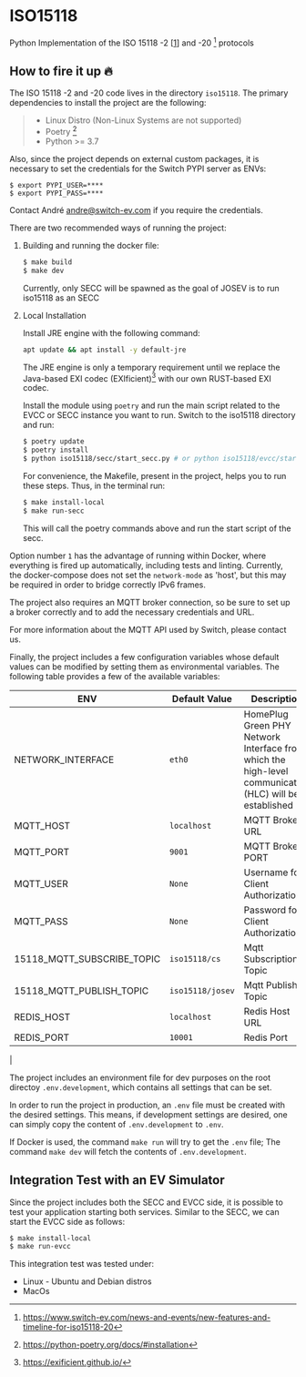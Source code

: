 # ISO15118

Python Implementation of the ISO 15118 -2 [[1]] and -20 [^2] protocols

## How to fire it up :fire:

The ISO 15118 -2 and -20 code lives in the directory `iso15118`.
The primary dependencies to install the project are the following:

> - Linux Distro (Non-Linux Systems are not supported)
> - Poetry [^3]
> - Python >= 3.7

Also, since the project depends on external custom packages, it is necessary
to set the credentials for the Switch PYPI server as ENVs:
   ```shell
   $ export PYPI_USER=****
   $ export PYPI_PASS=****
   ```

Contact André <andre@switch-ev.com> if you require the credentials.

There are two recommended ways of running the project:

1. Building and running the docker file:

   ```bash
   $ make build
   $ make dev
   ```
   Currently, only SECC will be spawned as the goal of JOSEV is to run iso15118
   as an SECC


2. Local Installation
   
   Install JRE engine with the following command:
   ```bash
   apt update && apt install -y default-jre

   ```
   The JRE engine is only a temporary requirement until we replace the Java-based EXI codec (EXIficient)[^4] with our own RUST-based EXI codec.
   
   Install the module using `poetry` and run the main script related
   to the EVCC or SECC instance you want to run. Switch to the iso15118 directory
   and run:
   ```bash
   $ poetry update
   $ poetry install
   $ python iso15118/secc/start_secc.py # or python iso15118/evcc/start_evcc.py
   ```
   For convenience, the Makefile, present in the project, helps you to run these
   steps. Thus, in the terminal run:
   ```bash
   $ make install-local
   $ make run-secc
   ```
   This will call the poetry commands above and run the start script of the
   secc.

Option number `1` has the advantage of running within Docker, where everything
is fired up automatically, including tests and linting. Currently, the 
docker-compose does not set the `network-mode` as 'host', but this may be 
required in order to bridge correctly IPv6 frames.

The project also requires an MQTT broker connection, so be sure to set up
a broker correctly and to add the necessary credentials and URL.

For more information about the MQTT API used by Switch, please contact us.

Finally, the project includes a few configuration variables whose default
values can be modified by setting them as environmental variables.
The following table provides a few of the available variables:

| ENV                        | Default Value         | Description                                                                              |
| -------------------------- | --------------------- | ---------------------------------------------------------------------------------------- |
| NETWORK_INTERFACE          | `eth0`                | HomePlug Green PHY Network Interface from which the high-level communication (HLC) will be established |
| MQTT_HOST                  | `localhost`           | MQTT Broker URL                                                                          |
| MQTT_PORT                  | `9001`                | MQTT Broker PORT                                                                          |
| MQTT_USER                  | `None`                | Username for Client Authorization                                                     |
| MQTT_PASS                  | `None`                | Password for Client Authorization
| 15118_MQTT_SUBSCRIBE_TOPIC | `iso15118/cs`         | Mqtt Subscription Topic
| 15118_MQTT_PUBLISH_TOPIC   | `iso15118/josev`      | Mqtt Publish Topic
| REDIS_HOST                 | `localhost`           | Redis Host URL
| REDIS_PORT                 | `10001`               | Redis Port
|

The project includes an environment file for dev purposes on the root directoy
`.env.development`, which contains all settings that can be set.

In order to run the project in production, an `.env` file must be created with
the desired settings. This means, if development settings are desired, one can
simply copy the content of `.env.development` to `.env`.

If Docker is used, the command `make run` will try to get the `.env` file;
The command `make dev` will fetch the contents of `.env.development`.


## Integration Test with an EV Simulator

Since the project includes both the SECC and EVCC side, it is possible to test
your application starting both services. Similar to the SECC, we can start the
EVCC side as follows:

```bash
$ make install-local
$ make run-evcc
```

This integration test was tested under:

- Linux - Ubuntu and Debian distros
- MacOs

[1]: https://www.iso.org/standard/55366.html
[^2]: https://www.switch-ev.com/news-and-events/new-features-and-timeline-for-iso15118-20
[^3]: https://python-poetry.org/docs/#installation
[^4]: https://exificient.github.io/
